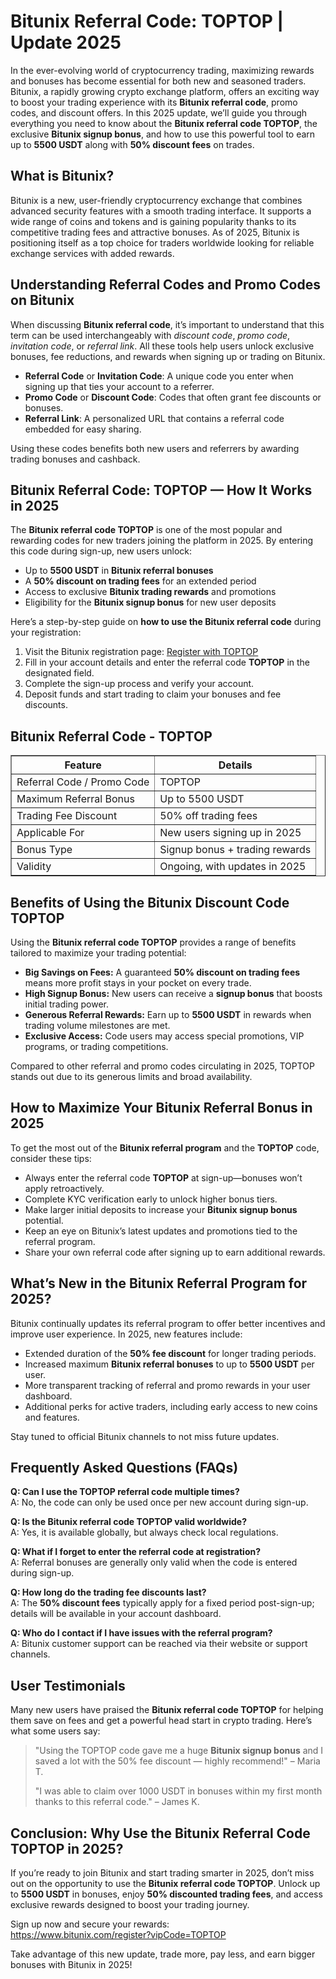 <h1>Bitunix Referral Code: TOPTOP | Update 2025</h1>
<p>In the ever-evolving world of cryptocurrency trading, maximizing rewards and bonuses has become essential for both new and seasoned traders. Bitunix, a rapidly growing crypto exchange platform, offers an exciting way to boost your trading experience with its <strong>Bitunix referral code</strong>, promo codes, and discount offers. In this 2025 update, we’ll guide you through everything you need to know about the <strong>Bitunix referral code TOPTOP</strong>, the exclusive <strong>Bitunix signup bonus</strong>, and how to use this powerful tool to earn up to <strong>5500 USDT</strong> along with <strong>50% discount fees</strong> on trades.</p>
<h2>What is Bitunix?</h2>
<p>Bitunix is a new, user-friendly cryptocurrency exchange that combines advanced security features with a smooth trading interface. It supports a wide range of coins and tokens and is gaining popularity thanks to its competitive trading fees and attractive bonuses. As of 2025, Bitunix is positioning itself as a top choice for traders worldwide looking for reliable exchange services with added rewards.</p>
<h2>Understanding Referral Codes and Promo Codes on Bitunix</h2>
<p>When discussing <strong>Bitunix referral code</strong>, it’s important to understand that this term can be used interchangeably with <em>discount code</em>, <em>promo code</em>, <em>invitation code</em>, or <em>referral link</em>. All these tools help users unlock exclusive bonuses, fee reductions, and rewards when signing up or trading on Bitunix.</p>
<ul>
<li><strong>Referral Code</strong> or <strong>Invitation Code</strong>: A unique code you enter when signing up that ties your account to a referrer.</li>
<li><strong>Promo Code</strong> or <strong>Discount Code</strong>: Codes that often grant fee discounts or bonuses.</li>
<li><strong>Referral Link</strong>: A personalized URL that contains a referral code embedded for easy sharing.</li>
</ul>
<p>Using these codes benefits both new users and referrers by awarding trading bonuses and cashback.</p>
<h2>Bitunix Referral Code: TOPTOP — How It Works in 2025</h2>
<p>The <strong>Bitunix referral code TOPTOP</strong> is one of the most popular and rewarding codes for new traders joining the platform in 2025. By entering this code during sign-up, new users unlock:</p>
<ul>
<li>Up to <strong>5500 USDT</strong> in <strong>Bitunix referral bonuses</strong></li>
<li>A <strong>50% discount on trading fees</strong> for an extended period</li>
<li>Access to exclusive <strong>Bitunix trading rewards</strong> and promotions</li>
<li>Eligibility for the <strong>Bitunix signup bonus</strong> for new user deposits</li>
</ul>
<p>Here’s a step-by-step guide on <strong>how to use the Bitunix referral code</strong> during your registration:</p>
<ol>
<li>Visit the Bitunix registration page: <a href="https://www.bitunix.com/register?vipCode=TOPTOP" target="_blank" rel="noopener noreferrer">Register with TOPTOP</a></li>
<li>Fill in your account details and enter the referral code <strong>TOPTOP</strong> in the designated field.</li>
<li>Complete the sign-up process and verify your account.</li>
<li>Deposit funds and start trading to claim your bonuses and fee discounts.</li>
</ol>
<h2>Bitunix Referral Code - TOPTOP</h2>
<table border="1" cellpadding="8" cellspacing="0">
<tr>
<th>Feature</th>
<th>Details</th>
</tr>
<tr>
<td>Referral Code / Promo Code</td>
<td>TOPTOP</td>
</tr>
<tr>
<td>Maximum Referral Bonus</td>
<td>Up to 5500 USDT</td>
</tr>
<tr>
<td>Trading Fee Discount</td>
<td>50% off trading fees</td>
</tr>
<tr>
<td>Applicable For</td>
<td>New users signing up in 2025</td>
</tr>
<tr>
<td>Bonus Type</td>
<td>Signup bonus + trading rewards</td>
</tr>
<tr>
<td>Validity</td>
<td>Ongoing, with updates in 2025</td>
</tr>
</table>
<h2>Benefits of Using the Bitunix Discount Code TOPTOP</h2>
<p>Using the <strong>Bitunix referral code TOPTOP</strong> provides a range of benefits tailored to maximize your trading potential:</p>
<ul>
<li><strong>Big Savings on Fees:</strong> A guaranteed <strong>50% discount on trading fees</strong> means more profit stays in your pocket on every trade.</li>
<li><strong>High Signup Bonus:</strong> New users can receive a <strong>signup bonus</strong> that boosts initial trading power.</li>
<li><strong>Generous Referral Rewards:</strong> Earn up to <strong>5500 USDT</strong> in rewards when trading volume milestones are met.</li>
<li><strong>Exclusive Access:</strong> Code users may access special promotions, VIP programs, or trading competitions.</li>
</ul>
<p>Compared to other referral and promo codes circulating in 2025, TOPTOP stands out due to its generous limits and broad availability.</p>
<h2>How to Maximize Your Bitunix Referral Bonus in 2025</h2>
<p>To get the most out of the <strong>Bitunix referral program</strong> and the <strong>TOPTOP</strong> code, consider these tips:</p>
<ul>
<li>Always enter the referral code <strong>TOPTOP</strong> at sign-up—bonuses won’t apply retroactively.</li>
<li>Complete KYC verification early to unlock higher bonus tiers.</li>
<li>Make larger initial deposits to increase your <strong>Bitunix signup bonus</strong> potential.</li>
<li>Keep an eye on Bitunix’s latest updates and promotions tied to the referral program.</li>
<li>Share your own referral code after signing up to earn additional rewards.</li>
</ul>
<h2>What’s New in the Bitunix Referral Program for 2025?</h2>
<p>Bitunix continually updates its referral program to offer better incentives and improve user experience. In 2025, new features include:</p>
<ul>
<li>Extended duration of the <strong>50% fee discount</strong> for longer trading periods.</li>
<li>Increased maximum <strong>Bitunix referral bonuses</strong> to up to <strong>5500 USDT</strong> per user.</li>
<li>More transparent tracking of referral and promo rewards in your user dashboard.</li>
<li>Additional perks for active traders, including early access to new coins and features.</li>
</ul>
<p>Stay tuned to official Bitunix channels to not miss future updates.</p>
<h2>Frequently Asked Questions (FAQs)</h2>
<p><strong>Q: Can I use the TOPTOP referral code multiple times?</strong><br />
A: No, the code can only be used once per new account during sign-up.</p>
<p><strong>Q: Is the Bitunix referral code TOPTOP valid worldwide?</strong><br />
A: Yes, it is available globally, but always check local regulations.</p>
<p><strong>Q: What if I forget to enter the referral code at registration?</strong><br />
A: Referral bonuses are generally only valid when the code is entered during sign-up.</p>
<p><strong>Q: How long do the trading fee discounts last?</strong><br />
A: The <strong>50% discount fees</strong> typically apply for a fixed period post-sign-up; details will be available in your account dashboard.</p>
<p><strong>Q: Who do I contact if I have issues with the referral program?</strong><br />
A: Bitunix customer support can be reached via their website or support channels.</p>
<h2>User Testimonials</h2>
<p>Many new users have praised the <strong>Bitunix referral code TOPTOP</strong> for helping them save on fees and get a powerful head start in crypto trading. Here’s what some users say:</p>
<blockquote>
<p>"Using the TOPTOP code gave me a huge <strong>Bitunix signup bonus</strong> and I saved a lot with the 50% fee discount — highly recommend!" – Maria T.</p>
<p>"I was able to claim over 1000 USDT in bonuses within my first month thanks to this referral code." – James K.</p>
</blockquote>
<h2>Conclusion: Why Use the Bitunix Referral Code TOPTOP in 2025?</h2>
<p>If you’re ready to join Bitunix and start trading smarter in 2025, don’t miss out on the opportunity to use the <strong>Bitunix referral code TOPTOP</strong>. Unlock up to <strong>5500 USDT</strong> in bonuses, enjoy <strong>50% discounted trading fees</strong>, and access exclusive rewards designed to boost your trading journey.</p>
<p>Sign up now and secure your rewards:<br />
<a href="https://www.bitunix.com/register?vipCode=TOPTOP" target="_blank" rel="noopener noreferrer">https://www.bitunix.com/register?vipCode=TOPTOP</a></p>
<p>Take advantage of this new update, trade more, pay less, and earn bigger bonuses with Bitunix in 2025!</p>
</body>
</html>
